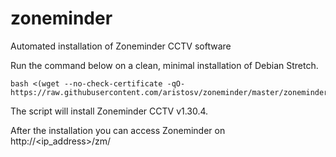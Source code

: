 # zoneminder
Automated installation of Zoneminder CCTV software

Run the command below on a clean, minimal installation of Debian Stretch.
```
bash <(wget --no-check-certificate -qO- https://raw.githubusercontent.com/aristosv/zoneminder/master/zoneminder)
```
The script will install Zoneminder CCTV v1.30.4.

After the installation you can access Zoneminder on http://<ip_address>/zm/
